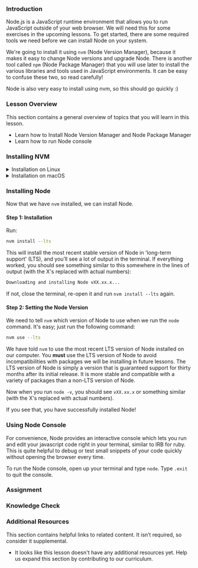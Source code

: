### Introduction

Node.js is a JavaScript runtime environment that allows you to run JavaScript outside of your web browser. We will need this for some exercises in the upcoming lessons. To get started, there are some required tools we need before we can install Node on your system.

We're going to install it using `nvm` (Node Version Manager), because it makes it easy to change Node versions and upgrade Node. There is another tool called `npm` (Node Package Manager) that you will use later to install the various libraries and tools used in JavaScript environments. It can be easy to confuse these two, so read carefully!

Node is also very easy to install using nvm, so this should go quickly :)

### Lesson Overview

This section contains a general overview of topics that you will learn in this lesson.

-   Learn how to Install Node Version Manager and Node Package Manager
-   Learn how to run Node console

### Installing NVM

<details markdown="block">
  <summary class="dropDown-header">Installation on Linux</summary>

#### Step 0: Prerequisites 
To install nvm properly, you'll need `curl`. Simply run the command below:

~~~bash
sudo apt install curl
~~~ 
  
Note: You may need to update the Ubuntu package lists to the latest version for the Curl installation to complete. If so, run the command below:

~~~bash
sudo apt update && sudo apt upgrade
~~~ 
  
#### Step 1: Downloading and Installing NVM

Simply run this command:

~~~bash
curl -o- https://raw.githubusercontent.com/nvm-sh/nvm/v0.39.1/install.sh | bash
~~~

This will install `nvm`

#### Step 2: Initializing NVM

In the terminal there should be some directions on how to initialize `nvm`. If not, (or if you don't feel like copying from the terminal), run these commands:

~~~bash
export NVM_DIR="$([ -z "${XDG_CONFIG_HOME-}" ] && printf %s "${HOME}/.nvm" || printf %s "${XDG_CONFIG_HOME}/nvm")"
[ -s "$NVM_DIR/nvm.sh" ] && \. "$NVM_DIR/nvm.sh" # This loads nvm
~~~

You can verify `nvm` is installed by running the command:

~~~bash
command -v nvm
~~~

if this returns `nvm: command not found`, close the terminal and re-open it.

</details>

<details markdown="block">
  <summary class="dropDown-header">Installation on macOS</summary>
  
On macOS 10.15 and above, the default shell is now zsh. During installation, nvm will look for a `.zshrc` file in your user home directory. By default, this file does not exist so we need to create it.

To create the `.zshrc` file and start the nvm installation, run the following commands:

~~~bash
touch ~/.zshrc
~~~

~~~bash
curl -o- https://raw.githubusercontent.com/nvm-sh/nvm/v0.39.1/install.sh | bash
~~~

Restart your terminal, or copy and paste the following into your terminal and press enter: 

~~~bash
export NVM_DIR="$HOME/.nvm"
[ -s "$NVM_DIR/nvm.sh" ] && \. "$NVM_DIR/nvm.sh" # This loads nvm
[ -s "$NVM_DIR/bash_completion" ] && \. "$NVM_DIR/bash_completion" # This loads nvm bash_completion
~~~

Test your nvm installation by running:

~~~bash
nvm --version
~~~

For more information, view [NVM's github documentation](https://github.com/nvm-sh/nvm#installation-and-update).

</details>

### Installing Node

Now that we have `nvm` installed, we can install Node.

#### Step 1: Installation

Run:

~~~bash
nvm install --lts
~~~

This will install the most recent stable version of Node in 'long-term support' (LTS), and you’ll see a lot of output in the terminal. If everything worked, you should see something similar to this somewhere in the lines of output (with the X's replaced with actual numbers):

~~~bash
Downloading and installing Node vXX.xx.x...
~~~

If not, close the terminal, re-open it and run `nvm install --lts` again.

#### Step 2: Setting the Node Version

We need to tell `nvm` which version of Node to use when we run the `node` command. It's easy; just run the following command:

~~~bash
nvm use --lts
~~~

We have told `nvm` to use the most recent LTS version of Node installed on our computer. You **must** use the LTS version of Node to avoid incompatibilities with packages we will be installing in future lessons. The LTS version of Node is simply a version that is guaranteed support for thirty months after its initial release. It is more stable and compatible with a variety of packages than a non-LTS version of Node.

Now when you run `node -v`, you should see `vXX.xx.x` or something similar (with the X's replaced with actual numbers). 

If you see that, you have successfully installed Node!

### Using Node Console  

For convenience, Node provides an interactive console which lets you run and edit your javascript code right in your terminal, similar to IRB for ruby. This is quite helpful to debug or test small snippets of your code quickly without opening the browser every time.  

To run the Node console, open up your terminal and type `node`. Type `.exit` to quit the console.

### Assignment

### Knowledge Check

### Additional Resources

This section contains helpful links to related content. It isn’t required, so consider it supplemental.

*   It looks like this lesson doesn't have any additional resources yet. Help us expand this section by contributing to our curriculum.
